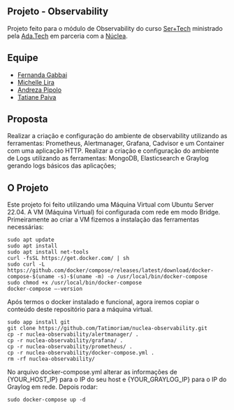 ## Projeto - Observability

Projeto  feito para o módulo de Observability do curso [Ser+Tech](https://ada.tech/sou-aluno/programas/nuclea-ser-mais-tech) ministrado pela [Ada.Tech](https://www.linkedin.com/school/adatechbr/) em parceria com a [Núclea](https://www.linkedin.com/company/nucleabr/).

## Equipe

- [Fernanda Gabbai](https://github.com/fergabbai)
- [Michelle Lira](https://github.com/michelle-lira)
- [Andreza Pipolo](https://github.com/andrezapipolo)
- [Tatiane Paiva](https://github.com/Tatimoriam)

## Proposta

Realizar a criação e configuração do ambiente de observability utilizando as ferramentas: Prometheus, Alertmanager, Grafana, Cadvisor e um Container com uma aplicação HTTP.
Realizar a criação e configuração do ambiente de Logs utilizando as ferramentas: MongoDB, Elasticsearch e Graylog gerando logs básicos das aplicações;

## O Projeto

Este projeto foi feito utilizando uma Máquina Virtual com Ubuntu Server 22.04.
A VM (Máquina Virtual) foi configurada com rede em modo Bridge.
Primeiramente ao criar a VM  fizemos a instalação das ferramentas necessárias:

```
sudo apt update
sudo apt install
sudo apt install net-tools
curl -fsSL https://get.docker.com/ | sh
sudo curl -L https://github.com/docker/compose/releases/latest/download/docker-compose-$(uname -s)-$(uname -m) -o /usr/local/bin/docker-compose
sudo chmod +x /usr/local/bin/docker-compose
docker-compose –-version
```

Após termos o docker instalado e funcional, agora iremos copiar o conteúdo deste repositório para a máquina virtual.

```
sudo app install git
git clone https://github.com/Tatimoriam/nuclea-observability.git
cp -r nuclea-observability/alertmanager/ .
cp -r nuclea-observability/grafana/ .
cp -r nuclea-observability/prometheus/ .
cp -r nuclea-observability/docker-compose.yml .
rm -rf nuclea-observability/
```

No arquivo docker-compose.yml alterar as informações de {YOUR_HOST_IP} para o IP do seu host e {YOUR_GRAYLOG_IP} para o IP do Graylog em rede.
Depois rodar:
```
sudo docker-compose up -d
```

